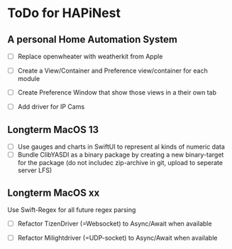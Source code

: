 # ToDo for HAPiNest
## A personal Home Automation System

- [ ] Replace openwheater with weatherkit from Apple
- [ ] Create a View/Container and Preference view/container for each module
- [ ] Create Preference Window that show those views in a their own tab

- [ ] Add driver for IP Cams

## Longterm MacOS 13
- [ ] Use gauges and charts in SwiftUI to represent al kinds of numeric data
- [ ] Bundle ClibYASDI as a binary package by creating a new binary-target for the package (do not includec zip-archive in git, upload to seperate server LFS)

## Longterm MacOS xx
Use Swift-Regex for all future regex parsing
- [ ] Refactor TizenDriver (=Websocket) to Async/Await when available
- [ ] Refactor Milightdriver (=UDP-socket) to Async/Await when available

